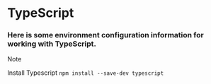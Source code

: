 # TypeScript
### Here is some environment configuration information for working with TypeScript.



> [!NOTE]
> Install Typescript
> `npm install --save-dev typescript`
